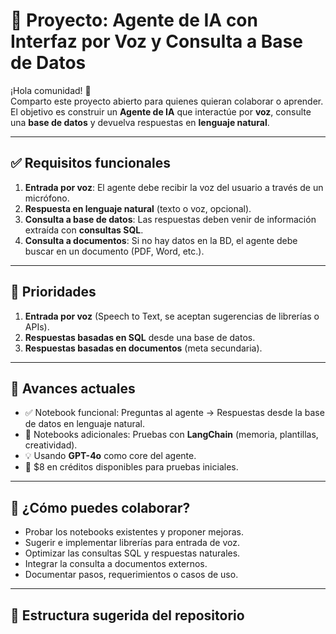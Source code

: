 # 🤖 Proyecto: Agente de IA con Interfaz por Voz y Consulta a Base de Datos

¡Hola comunidad! 👋  
Comparto este proyecto abierto para quienes quieran colaborar o aprender. El objetivo es construir un **Agente de IA** que interactúe por **voz**, consulte una **base de datos** y devuelva respuestas en **lenguaje natural**.

---

## ✅ Requisitos funcionales

1. **Entrada por voz**: El agente debe recibir la voz del usuario a través de un micrófono.
2. **Respuesta en lenguaje natural** (texto o voz, opcional).
3. **Consulta a base de datos**: Las respuestas deben venir de información extraída con **consultas SQL**.
4. **Consulta a documentos**: Si no hay datos en la BD, el agente debe buscar en un documento (PDF, Word, etc.).

---

## 🎯 Prioridades

1. **Entrada por voz** (Speech to Text, se aceptan sugerencias de librerías o APIs).
2. **Respuestas basadas en SQL** desde una base de datos.
3. **Respuestas basadas en documentos** (meta secundaria).

---

## 🚀 Avances actuales

- ✅ Notebook funcional: Preguntas al agente → Respuestas desde la base de datos en lenguaje natural.
- 🧠 Notebooks adicionales: Pruebas con **LangChain** (memoria, plantillas, creatividad).
- 💡 Usando **GPT-4o** como core del agente.
- 💸 $8 en créditos disponibles para pruebas iniciales.

---

## 🧩 ¿Cómo puedes colaborar?

- Probar los notebooks existentes y proponer mejoras.
- Sugerir e implementar librerías para entrada de voz.
- Optimizar las consultas SQL y respuestas naturales.
- Integrar la consulta a documentos externos.
- Documentar pasos, requerimientos o casos de uso.

---

## 📁 Estructura sugerida del repositorio